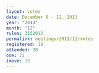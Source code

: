 ```yaml
---
layout: votes
date: December 9 - 12, 2013
year: "2013"
month: "12"
rules: 3152013
permalink: meetings/2013/12/votes
registered: 19
attended: 20
ooe: 21
imove: 19
---
```

